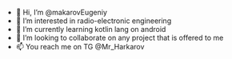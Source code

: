 - 👋 Hi, I’m @makarovEugeniy
- 👀 I’m interested in radio-electronic engineering
- 🌱 I’m currently learning kotlin lang on android
- 💞️ I’m looking to collaborate on any project that is offered to me
- 📫 You reach me on TG @Mr_Harkarov

<!---
makarovEugeniy/makarovEugeniy is a ✨ special ✨ repository because its `README.md` (this file) appears on your GitHub profile.
You can click the Preview link to take a look at your changes.
--->
